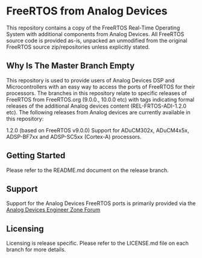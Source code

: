 # FreeRTOS from Analog Devices
This repository contains a copy of the FreeRTOS Real-Time Operating System with additional components from Analog Devices.
All FreeRTOS source code is provided as-is, unpacked an unmodified from the original FreeRTOS source zip/repositories unless explicitly stated.

## Why Is The Master Branch Empty
This repository is used to provide users of Analog Devices DSP and Microcontrollers with an easy way to access the ports of FreeRTOS for their processors.
The branches in this repository relate to specific releases of FreeRTOS from FreeRTOS.org (9.0.0., 10.0.0 etc) with tags indicating formal releases of the additional Analog devices content (REL-FRTOS-ADI-1.2.0 etc).
The following releases from Analog devices are currently available in this repository:

1.2.0 (based on FreeRTOS v9.0.0)
  Support for ADuCM302x, ADuCM4x5x, ADSP-BF7xx and ADSP-SC5xx (Cortex-A) processors.


## Getting Started
  Please refer to the README.md document on the release branch.

## Support
Support for the Analog Devices FreeRTOS ports is primarily provided via the [Analog Devices Engineer Zone Forum](https://ez.analog.com/community/dsp/software-and-development-tools/freertos)

## Licensing
Licensing is release specific. Please refer to the LICENSE.md file on each branch for more details.
